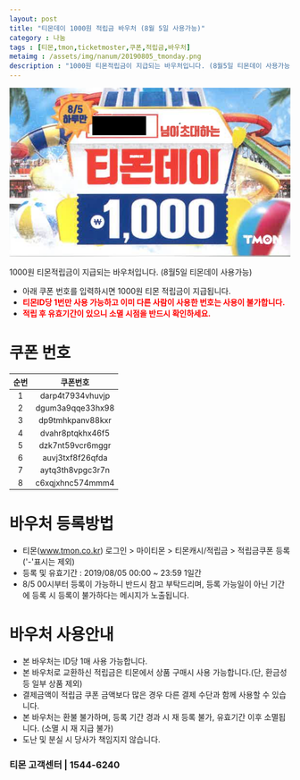 ```yaml
---
layout: post
title: "티몬데이 1000원 적립금 바우처 (8월 5일 사용가능)"
category : 나눔
tags : [티몬,tmon,ticketmoster,쿠폰,적립금,바우처]
metaimg : /assets/img/nanum/20190805_tmonday.png
description : "1000원 티몬적립금이 지급되는 바우처입니다. (8월5일 티몬데이 사용가능)"
---
```


![티몬 적립금 바우처 이미지](/assets/img/nanum/20190805_tmonday.png)

1000원 티몬적립금이 지급되는 바우처입니다. (8월5일 티몬데이 사용가능)
- 아래 쿠폰 번호를 입력하시면 1000원 티몬 적립금이 지급됩니다.    
- <b style="color:red">티몬ID당 1번만 사용 가능하고 이미 다른 사람이 사용한 번호는 사용이 불가합니다.</b>    
- <b style="color:red">적립 후 유효기간이 있으니 소멸 시점을 반드시 확인하세요.</b>


# 쿠폰 번호 #

| 순번 | 쿠폰번호 |     
|:----:|:----:|       
|1|darp4t7934vhuvjp|           
|2|dgum3a9qqe33hx98|     
|3|dp9tmhkpanv88kxr|     
|4|dvahr8ptqkhx46f5|      
|5|dzk7nt59vcr6mggr|      
|6|auvj3txf8f26qfda|      
|7|aytq3th8vpgc3r7n|      
|8|c6xqjxhnc574mmm4|      

# 바우처 등록방법 #
- 티몬(www.tmon.co.kr) 로그인 > 마이티몬 > 티몬캐시/적립금 > 적립금쿠폰 등록 ('-'표시는 제외)
- 등록 및 유효기간 : 2019/08/05 00:00 ~ 23:59 1일간    
- 8/5 00시부터 등록이 가능하니 반드시 참고 부탁드리며, 등록 가능일이 아닌 기간에 등록 시 등록이 불가하다는 메시지가 노출됩니다.

# 바우처 사용안내 #
- 본 바우처는 ID당 1매 사용 가능합니다.
- 본 바우처로 교환하신 적립금은 티몬에서 상품 구매시 사용 가능합니다.(단, 환금성 등 일부 상품 제외)
- 결제금액이 적립금 쿠폰 금액보다 많은 경우 다른 결제 수단과 함께 사용할 수 있습니다.
- 본 바우처는 환불 불가하며, 등록 기간 경과 시 재 등록 불가, 유효기간 이후 소멸됩니다. (소멸 시 재 지급 불가)
- 도난 및 분실 시 당사가 책임지지 않습니다.

### 티몬 고객센터 | 1544-6240 ###
